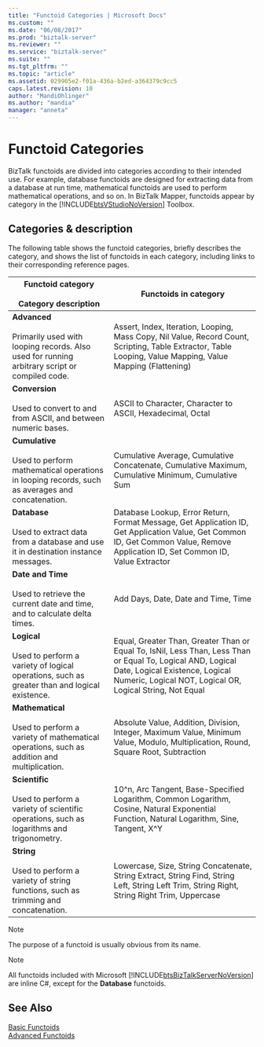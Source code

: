 ```yaml
---
title: "Functoid Categories | Microsoft Docs"
ms.custom: ""
ms.date: "06/08/2017"
ms.prod: "biztalk-server"
ms.reviewer: ""
ms.service: "biztalk-server"
ms.suite: ""
ms.tgt_pltfrm: ""
ms.topic: "article"
ms.assetid: 029905e2-f01a-436a-b2ed-a364379c9cc5
caps.latest.revision: 10
author: "MandiOhlinger"
ms.author: "mandia"
manager: "anneta"
---
```

# Functoid Categories
BizTalk functoids are divided into categories according to their intended use. For example, database functoids are designed for extracting data from a database at run time, mathematical functoids are used to perform mathematical operations, and so on. In BizTalk Mapper, functoids appear by category in the [!INCLUDE[btsVStudioNoVersion](../includes/btsvstudionoversion-md.md)] Toolbox. 

## Categories & description
The following table shows the functoid categories, briefly describes the category, and shows the list of functoids in each category, including links to their corresponding reference pages.  
  
|Functoid category <br/><br/> Category description|Functoids in category|  
|---|---|  
|**Advanced** <br /><br /> Primarily used with looping records. Also used for running arbitrary script or compiled code.|Assert, Index, Iteration, Looping, Mass Copy, Nil Value, Record Count, Scripting, Table Extractor, Table Looping, Value Mapping, Value Mapping (Flattening)|  
|**Conversion** <br /><br /> Used to convert to and from ASCII, and between numeric bases.|ASCII to Character, Character to ASCII, Hexadecimal, Octal|  
|**Cumulative** <br /><br /> Used to perform mathematical operations in looping records, such as averages and concatenation.|Cumulative Average, Cumulative Concatenate,  Cumulative Maximum, Cumulative Minimum, Cumulative Sum|  
|**Database** <br /><br /> Used to extract data from a database and use it in destination instance messages.|Database Lookup, Error Return, Format Message, Get Application ID, Get Application Value, Get Common ID, Get Common Value, Remove Application ID, Set Common ID, Value Extractor|  
|**Date and Time** <br /><br /> Used to retrieve the current date and time, and to calculate delta times.|Add Days, Date, Date and Time, Time|  
|**Logical** <br /><br /> Used to perform a variety of logical operations, such as greater than and logical existence.|Equal, Greater Than, Greater Than or Equal To, IsNil, Less Than, Less Than or Equal To, Logical AND, Logical Date, Logical Existence, Logical Numeric, Logical NOT, Logical OR, Logical String, Not Equal|  
|**Mathematical** <br /><br /> Used to perform a variety of mathematical operations, such as addition and multiplication.|Absolute Value, Addition, Division, Integer, Maximum Value, Minimum Value, Modulo, Multiplication, Round, Square Root, Subtraction|  
|**Scientific** <br /><br /> Used to perform a variety of scientific operations, such as logarithms and trigonometry.|10^n, Arc Tangent, Base-Specified Logarithm, Common Logarithm, Cosine, Natural Exponential Function, Natural Logarithm, Sine, Tangent, X^Y|  
|**String** <br /><br /> Used to perform a variety of string functions, such as trimming and concatenation.|Lowercase, Size, String Concatenate, String Extract, String Find, String Left, String Left Trim, String Right, String Right Trim, Uppercase|  
  
> [!NOTE]
>  The purpose of a functoid is usually obvious from its name.  
  
> [!NOTE]
>  All functoids included with Microsoft [!INCLUDE[btsBizTalkServerNoVersion](../includes/btsbiztalkservernoversion-md.md)] are inline C#, except for the **Database** functoids.  
  
## See Also  
 [Basic Functoids](../core/basic-functoids.md)   
 [Advanced Functoids](../core/advanced-functoids.md)